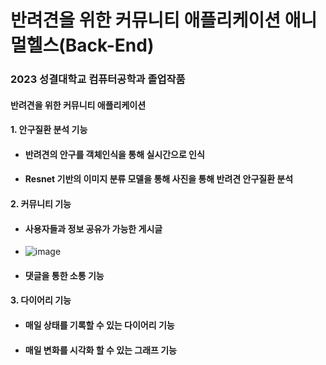 # 반려견을 위한 커뮤니티 애플리케이션 애니멀헬스(Back-End)
### 2023 성결대학교 컴퓨터공학과 졸업작품
#### 반려견을 위한 커뮤니티 애플리케이션
#### 1. 안구질환 분석 기능
+ #### 반려견의 안구를 객체인식을 통해 실시간으로 인식
+ #### Resnet 기반의 이미지 분류 모델을 통해 사진을 통해 반려견 안구질환 분석
#### 2. 커뮤니티 기능
+ #### 사용자들과 정보 공유가 가능한 게시글
+ ![image](https://github.com/owls-who-coding/Back-end/assets/74956803/38a98c5d-a00a-4294-b284-25645b78abdf)
+ #### 댓글을 통한 소통 기능
#### 3. 다이어리 기능
+ #### 매일 상태를 기록할 수 있는 다이어리 기능
+ #### 매일 변화를 시각화 할 수 있는 그래프 기능

